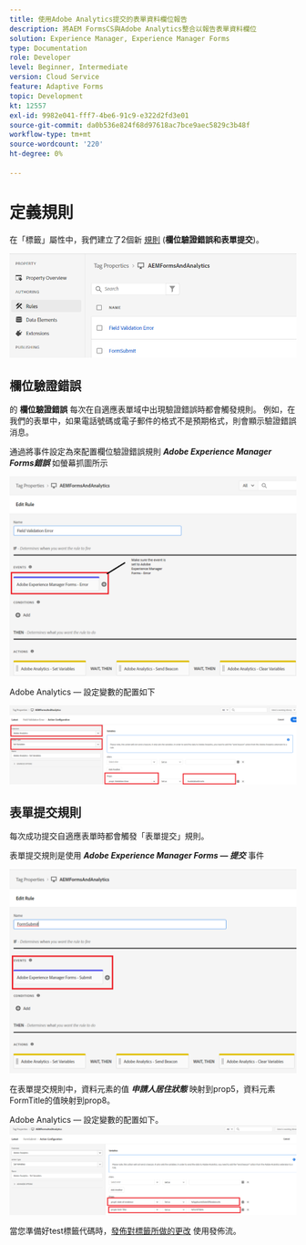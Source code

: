 ```yaml
---
title: 使用Adobe Analytics提交的表單資料欄位報告
description: 將AEM FormsCS與Adobe Analytics整合以報告表單資料欄位
solution: Experience Manager, Experience Manager Forms
type: Documentation
role: Developer
level: Beginner, Intermediate
version: Cloud Service
feature: Adaptive Forms
topic: Development
kt: 12557
exl-id: 9982e041-fff7-4be6-91c9-e322d2fd3e01
source-git-commit: da0b536e824f68d97618ac7bce9aec5829c3b48f
workflow-type: tm+mt
source-wordcount: '220'
ht-degree: 0%

---
```


# 定義規則

在「標籤」屬性中，我們建立了2個新 [規則](https://experienceleague.adobe.com/docs/platform-learn/implement-in-websites/configure-tags/add-data-elements-rules.html) (**欄位驗證錯誤和表單提交**)。

![自適應形式](assets/rules.png)


## 欄位驗證錯誤

的 **欄位驗證錯誤** 每次在自適應表單域中出現驗證錯誤時都會觸發規則。 例如，在我們的表單中，如果電話號碼或電子郵件的格式不是預期格式，則會顯示驗證錯誤消息。

通過將事件設定為來配置欄位驗證錯誤規則 _**Adobe Experience Manager Forms錯誤**_ 如螢幕抓圖所示



![申請人國家住所](assets/field_validation_error_rule.png)

Adobe Analytics — 設定變數的配置如下

![設定操作](assets/field_validation_action_rule.png)

## 表單提交規則

每次成功提交自適應表單時都會觸發「表單提交」規則。

表單提交規則是使用 _**Adobe Experience Manager Forms — 提交**_ 事件

![表單提交規則](assets/form-submit-rule.png)

在表單提交規則中，資料元素的值 _**申請人居住狀態**_ 映射到prop5，資料元素FormTitle的值映射到prop8。

Adobe Analytics — 設定變數的配置如下。
![表單提交規則集變數](assets/form-submit-set-variable.png)

當您準備好test標籤代碼時，[發佈對標籤所做的更改](https://experienceleague.adobe.com/docs/experience-platform/tags/publish/publishing-flow.html) 使用發佈流。
